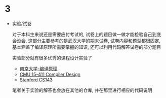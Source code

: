
# 3

- 实验/试卷

  对于本科生来说还是需要应付考试的, 试卷上的题目做一做才能检验自己到底会没会, 这部分主要参考的是武汉大学的期末试卷, 试卷内容和题型都很固定, 基本涵盖了编译原理所需要掌握的知识, 还可以利用代码解答试卷的部分题目

  实验部分就有很多优秀的课程设计实验了

  - [南京大学-编译原理](https://cs.nju.edu.cn/changxu/2_compiler/index.html)
  - [CMU 15-411 Compiler Design](https://www.cs.cmu.edu/~janh/courses/411/23/)
  - [Stanford CS143](https://suif.stanford.edu/dragonbook/)

  笔者关于实验的解答也会放在其他的仓库, 并在那里进行相应的代码说明
